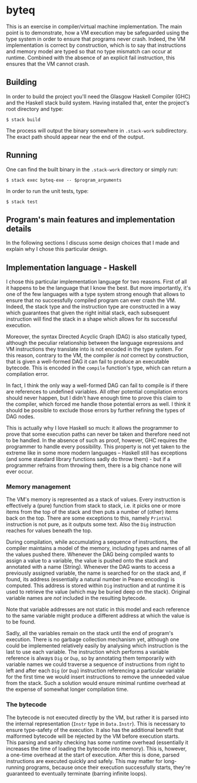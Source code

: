 
# byteq

This is an exercise in compiler/virtual machine implementation. The
main point is to demonstrate, how a VM execution may be safeguarded
using the type system in order to ensure that programs never
crash. Indeed, the VM implementation is correct by construction, which
is to say that instructions and memory model are typed so that no type
mismatch can occur at runtime.  Combined with the absence of an
explicit fail instruction, this ensures that the VM cannot crash.

## Building

In order to build the project you'll need the Glasgow Haskell Compiler
(GHC) and the Haskell stack build system. Having installed that, enter
the project's root directory and type:

    $ stack build
    
The process will output the binary somewhere in `.stack-work` subdirectory.
The exact path should appear near the end of the output.
    
## Running

One can find the built binary in the `.stack-work` directory or simply
run:

    $ stack exec byteq-exe -- $program_arguments
    
In order to run the unit tests, type:

    $ stack test
    
## Program's main features and implementation details

In the following sections I discuss some design choices that I made
and explain why I chose this particular design.

## Implementation language - Haskell

I chose this particular implementation language for two reasons. First
of all it happens to be the language that I know the best. But more
importantly, it's one of the few languages with a type system strong
enough that allows to ensure that no successfully compiled program can
ever crash the VM. Indeed, the stack type and the instruction type are
constructed in a way which guarantees that given the right initial
stack, each subsequent instruction will find the stack in a shape
which allows for its successful execution.

Moreover, the syntax Directed Acyclic Graph (DAG) is also statically
typed, although the peculiar relationship between the language
expressions and VM instructions they translate into is not encoded in
the type system. For this reason, contrary to the VM, the compiler *is
not* correct by construction, that is given a well-formed DAG it can
fail to produce an executable bytecode. This is encoded in the
`compile` function's type, which can return a compilation error.

In fact, I think the only way a well-formed DAG can fail to compile is
if there are references to undefined variables. All other potential
compilation errors should never happen, but I didn't have enough time
to prove this claim to the compiler, which forced me handle those
potential errors as well. I think it should be possible to exclude
those errors by further refining the types of DAG nodes.

This is actually why I love Haskell so much: it allows the programmer
to prove that some execution paths can never be taken and therefore
need not to be handled. In the absence of such as proof, however, GHC
requires the programmer to handle every possibility. This property is
not yet taken to the extreme like in some more modern languages –
Haskell still has exceptions (and some standard library functions
sadly do throw them) - but if a programmer refrains from throwing
them, there is a big chance none will ever occur.

### Memory management

The VM's memory is represented as a stack of values. Every instruction
is effectively a (pure) function from stack to stack, i.e. it picks
one or more items from the top of the stack and then puts a number of
(other) items back on the top. There are some exceptions to this, namely
`PrintVal` instruction is not pure, as it outputs some text. Also the
`Dig` instruction reaches for values beneath the top.

During compilation, while accumulating a sequence of instructions, the
compiler maintains a model of the memory, including types and names
of all the values pushed there. Whenever the DAG being compiled wants
to assign a value to a variable, the value is pushed onto the stack
and annotated with a name (String). Whenever the DAG wants to access a
previously assigned variable, the name is searched for on the stack
and, if found, its address (essentially a natural number in Peano
encoding) is computed. This address is stored within `Dig` instruction
and at runtime it is used to retrieve the value (which may be buried
deep on the stack). Original variable names are *not* included in the
resulting bytecode.

Note that variable addresses are not static in this model and each
reference to the same variable might produce a different address at
which the value is to be found.

Sadly, all the variables remain on the stack until the end of program's
execution. There is no garbage collection mechanism yet, although
one could be implemented relatively easily by analysing which instruction
is the last to use each variable. The instruction which performs a
variable reference is always `Dig` or `Dup`, so by annotating them
temporarily with variable names we could traverse a sequence of
instructions from right to left and after each `Dig` (or `Dup`)
instruction referencing a particular variable for the first time we
would insert instructions to remove the unneeded value from the
stack. Such a solution would ensure minimal runtime overhead at the
expense of somewhat longer compilation time.

### The bytecode

The bytecode is not executed directly by the VM, but rather it is
parsed into the internal representation (`Instr` type in `Data.Instr`).
This is necessary to ensure type-safety of the execution. It also has
the additional benefit that malformed bytecode will be rejected by the
VM before execution starts. This parsing and sanity checking has some
runtime overhead (essentially it increases the time of loading the
bytecode into memory). This is, however, a one-time overhead at the
start of execution. After this is done, parsed instructions are executed
quickly and safely. This may matter for long-running programs, because
once their execution successfully starts, they're guaranteed to eventually
terminate (barring infinite loops).
